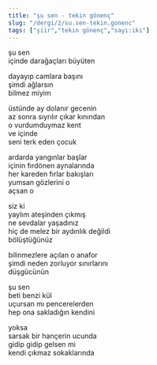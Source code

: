```yaml
---
title: "şu sen - tekin gönenç"
slug: "/dergi/2/su.sen-tekin.gonenc"
tags: ["şiir","tekin gönenç","sayı:iki"]
---
```


şu sen  
içinde darağaçları büyüten

dayayıp camlara başını  
şimdi ağlarsın  
bilmez miyim

üstünde ay dolanır gecenin  
az sonra sıyrılır çıkar kınından  
o vurdumduymaz kent  
ve içinde  
seni terk eden çocuk

ardarda yangınlar başlar  
içinin fırdönen aynalarında  
her kareden fırlar bakışları  
yumsan gözlerini o  
açsan o

siz ki  
yaylım ateşinden çıkmış  
ne sevdalar yaşadınız  
hiç de melez bir aydınlık değildi  
bölüştüğünüz

bilinmezlere açılan o anafor  
şimdi neden zorluyor sınırlarını  
düşgücünün

şu sen  
beti benzi kül  
uçursan mı pencerelerden  
hep ona sakladığın kendini

yoksa  
sarsak bir hançerin ucunda  
gidip gidip gelsen mi  
kendi çıkmaz sokaklarında

